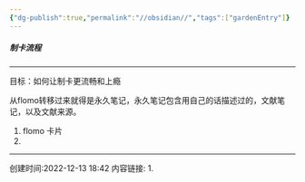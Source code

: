 ```yaml
---
{"dg-publish":true,"permalink":"//obsidian//","tags":["gardenEntry"]}
---
```


#####  制卡流程
---
目标：如何让制卡更流畅和上瘾


从flomo转移过来就得是永久笔记，永久笔记包含用自己的话描述过的，文献笔记，以及文献来源。

1. flomo 卡片
2. 
---
创建时间:2022-12-13 18:42
内容链接: 
1.  

